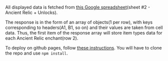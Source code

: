 All displayed data is fetched from [this Google spreadsheet](https://docs.google.com/spreadsheets/d/1SsMOf-6jhhhly36s2pf7aqWO96Y15lVN2alulkMJX1s/edit#gid=814775978)(sheet #2 - Ancient Relic + Unlocks).

The response is in the form of an array of objects(1 per row), with keys corresponding to headers(A1, B1, so on) and their values are taken from cell data.
Thus, the first item of the response array will store item types data for each Ancient Relic enchant(row 2).

To deploy on github pages, follow [these instructions](https://create-react-app.dev/docs/deployment/#github-pages). You will have to clone the repo and use ``npm install``.